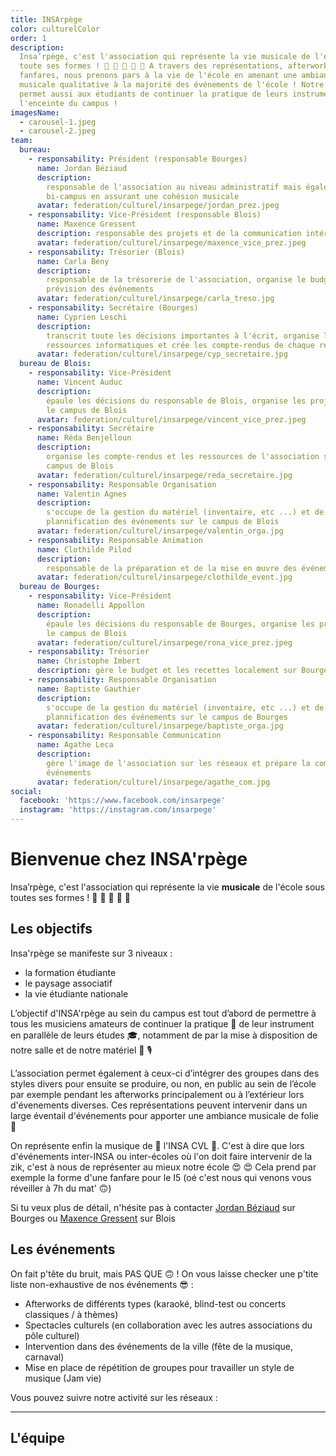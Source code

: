 ```yaml
---
title: INSArpège
color: culturelColor
order: 1
description:
  Insa’rpège, c'est l'association qui représente la vie musicale de l'école sous
  toute ses formes ! 🎤 🎹 🎺 🎸 🎵 A travers des représentations, afterworks,
  fanfares, nous prenons pars à la vie de l'école en amenant une ambiance
  musicale qualitative à la majorité des événements de l'école ! Notre local
  permet aussi aux étudiants de continuer la pratique de leurs instruments dans
  l'enceinte du campus !
imagesName:
  - carousel-1.jpeg
  - carousel-2.jpeg
team:
  bureau:
    - responsability: Président (responsable Bourges)
      name: Jordan Béziaud
      description:
        responsable de l'association au niveau administratif mais également
        bi-campus en assurant une cohésion musicale
      avatar: federation/culturel/insarpege/jordan_prez.jpeg
    - responsability: Vice-Président (responsable Blois)
      name: Maxence Gressent
      description: responsable des projets et de la communication intérieure
      avatar: federation/culturel/insarpege/maxence_vice_prez.jpeg
    - responsability: Trésorier (Blois)
      name: Carla Beny
      description:
        responsable de la trésorerie de l'association, organise le budget en
        prévision des événements
      avatar: federation/culturel/insarpege/carla_treso.jpg
    - responsability: Secrétaire (Bourges)
      name: Cyprien Leschi
      description:
        transcrit toute les décisions importantes à l'écrit, organise les
        ressources informatiques et crée les compte-rendus de chaque réunions
      avatar: federation/culturel/insarpege/cyp_secretaire.jpg
  bureau de Blois:
    - responsability: Vice-Président
      name: Vincent Auduc
      description:
        épaule les décisions du responsable de Blois, organise les projets sur
        le campus de Blois
      avatar: federation/culturel/insarpege/vincent_vice_prez.jpeg
    - responsability: Secrétaire
      name: Réda Benjelloun
      description:
        organise les compte-rendus et les ressources de l'association sur le
        campus de Blois
      avatar: federation/culturel/insarpege/reda_secretaire.jpg
    - responsability: Responsable Organisation
      name: Valentin Agnes
      description:
        s'occupe de la gestion du matériel (inventaire, etc ...) et de la
        plannification des événements sur le campus de Blois
      avatar: federation/culturel/insarpege/valentin_orga.jpg
    - responsability: Responsable Animation
      name: Clothilde Pilod
      description:
        responsable de la préparation et de la mise en œuvre des événements
      avatar: federation/culturel/insarpege/clothilde_event.jpg
  bureau de Bourges:
    - responsability: Vice-Président
      name: Ronadelli Appollon
      description:
        épaule les décisions du responsable de Bourges, organise les projets sur
        le campus de Blois
      avatar: federation/culturel/insarpege/rona_vice_prez.jpeg
    - responsability: Trésorier
      name: Christophe Imbert
      description: gère le budget et les recettes localement sur Bourges
    - responsability: Responsable Organisation
      name: Baptiste Gauthier
      description:
        s'occupe de la gestion du matériel (inventaire, etc ...) et de la
        plannification des événements sur le campus de Bourges
      avatar: federation/culturel/insarpege/baptiste_orga.jpg
    - responsability: Responsable Communication
      name: Agathe Leca
      description:
        gère l'image de l'association sur les réseaux et prépare la com' des
        événements
      avatar: federation/culturel/insarpege/agathe_com.jpg
social:
  facebook: 'https://www.facebook.com/insarpege'
  instagram: 'https://instagram.com/insarpege'
---
```


# Bienvenue chez INSA'rpège

<campus-center>
  <campus-responsive-image
    folder-name="federation/culturel/insarpege"
    name="logo.png"
    max-width="400">
  </campus-responsive-image>
</campus-center>

Insa’rpège, c'est l'association qui représente la vie **musicale** de l'école
sous toutes ses formes ! 🎤 🎹 🎺 🎸 🎵

## Les objectifs

Insa'rpège se manifeste sur 3 niveaux :

- la formation étudiante
- le paysage associatif
- la vie étudiante nationale

L’objectif d'INSA'rpège au sein du campus est tout d’abord de permettre à tous
les musiciens amateurs de continuer la pratique 💪 de leur instrument en
parallèle de leurs études 🎓, notamment de par la mise à disposition de notre
salle et de notre matériel 🥁 🎙

L’association permet également à ceux-ci d’intégrer des groupes dans des styles
divers pour ensuite se produire, ou non, en public au sein de l’école par
exemple pendant les afterworks principalement ou à l’extérieur lors d'évenements
diverses. Ces représentations peuvent intervenir dans un large éventail
d'événements pour apporter une ambiance musicale de folie 🥳

On représente enfin la musique de 💜 l'INSA CVL 💜. C'est à dire que lors
d'événements inter-INSA ou inter-écoles où l'on doit faire intervenir de la zik,
c'est à nous de représenter au mieux notre école 😍 😍 Cela prend par exemple la
forme d'une fanfare pour le I5 (oé c'est nous qui venons vous réveiller à 7h du
mat' 🙃)

Si tu veux plus de détail, n'hésite pas à contacter
[Jordan Béziaud](https://www.facebook.com/jordan.beziaud) sur Bourges ou
[Maxence Gressent](https://www.facebook.com/profile.php?id=100009153364994) sur
Blois

## Les événements

On fait p'tête du bruit, mais PAS QUE 🙃 ! On vous laisse checker une p'tite
liste non-exhaustive de nos événements 😎 :

- Afterworks de différents types (karaoké, blind-test ou concerts classiques / à
  thèmes)
- Spectacles culturels (en collaboration avec les autres associations du pôle
  culturel)
- Intervention dans des événements de la ville (fête de la musique, carnaval)
- Mise en place de répétition de groupes pour travailler un style de musique
  (Jam vie)

<campus-center>
  <campus-carousel :names="imagesName" folder-name="federation/culturel/insarpege"></campus-carousel>
</campus-center>

Vous pouvez suivre notre activité sur les réseaux :

<campus-social :social="social" :color="color"></campus-social>

---

## L'équipe

<campus-team :team="team" :color="color"></campus-team>

